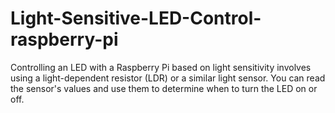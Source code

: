 # Light-Sensitive-LED-Control-raspberry-pi
Controlling an LED with a Raspberry Pi based on light sensitivity involves using a light-dependent resistor (LDR) or a similar light sensor. You can read the sensor's values and use them to determine when to turn the LED on or off.

